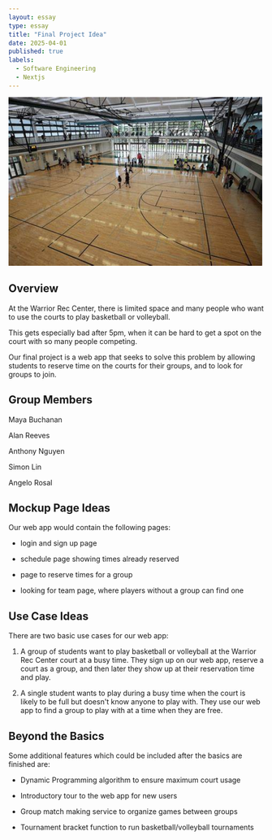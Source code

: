 ```yaml
---
layout: essay
type: essay
title: "Final Project Idea"
date: 2025-04-01
published: true
labels:
  - Software Engineering
  - Nextjs
---
```


<img width="500" class="rounded float-start pe-4" src="../img/finalProject/UHCourt.jpg">

## Overview ##
At the Warrior Rec Center, there is limited space and many people who want to use the courts to play basketball or volleyball. 

This gets especially bad after 5pm, when it can be hard to get a spot on the court with so many people competing. 

Our final project is a web app that seeks to solve this problem by allowing students to reserve time on the courts for their groups, and to look for groups to join.






## Group Members ##
Maya Buchanan

Alan Reeves

Anthony Nguyen

Simon Lin

Angelo Rosal


## Mockup Page Ideas ##
Our web app would contain the following pages:

- login and sign up page

- schedule page showing times already reserved

- page to reserve times for a group

- looking for team page, where players without a group can find one


## Use Case Ideas ##
There are two basic use cases for our web app:

1) A group of students want to play basketball or volleyball at the Warrior Rec Center court at a busy time. They sign up on our web app, reserve a court as a group, and then later they show up at their reservation time and play.

2) A single student wants to play during a busy time when the court is likely to be full but doesn't know anyone to play with. They use our web app to find a group to play with at a time when they are free.

## Beyond the Basics ##
Some additional features which could be included after the basics are finished are:

- Dynamic Programming algorithm to ensure maximum court usage

- Introductory tour to the web app for new users

- Group match making service to organize games between groups

- Tournament bracket function to run basketball/volleyball tournaments